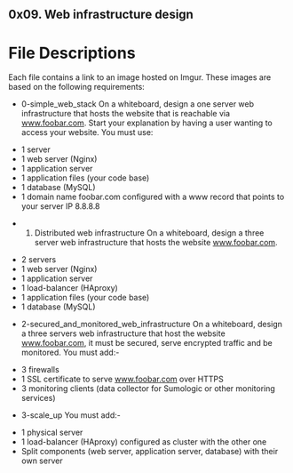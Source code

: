 ## 0x09. Web infrastructure design

# File Descriptions
Each file contains a link to an image hosted on Imgur. These images are based on the following requirements:

+ 0-simple_web_stack
On a whiteboard, design a one server web infrastructure that hosts the website that is reachable via www.foobar.com. Start your explanation by having a user wanting to access your website.
You must use:

- 1 server
- 1 web server (Nginx)
- 1 application server
- 1 application files (your code base)
- 1 database (MySQL)
- 1 domain name foobar.com configured with a www record that points to your server IP 8.8.8.8

+ 1. Distributed web infrastructure
On a whiteboard, design a three server web infrastructure that hosts the website www.foobar.com.

- 2 servers
- 1 web server (Nginx)
- 1 application server
- 1 load-balancer (HAproxy)
- 1 application files (your code base)
- 1 database (MySQL)

+ 2-secured_and_monitored_web_infrastructure
On a whiteboard, design a three servers web infrastructure that host the website www.foobar.com, it must be secured, serve encrypted traffic and be monitored.
You must add:-

- 3 firewalls
- 1 SSL certificate to serve www.foobar.com over HTTPS
- 3 monitoring clients (data collector for Sumologic or other monitoring services)

+ 3-scale_up
You must add:-

- 1 physical server
- 1 load-balancer (HAproxy) configured as cluster with the other one
- Split components (web server, application server, database) with their own server
